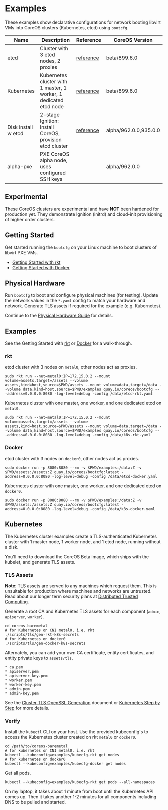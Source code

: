 
# Examples

These examples show declarative configurations for network booting libvirt VMs into CoreOS clusters (Kubernetes, etcd) using `bootcfg`.

| Name       | Description |  Reference     | CoreOS Version |
|------------|-------------|----------------|----------------|
| etcd | Cluster with 3 etcd nodes, 2 proxies | [reference](https://coreos.com/os/docs/latest/cluster-architectures.html) | beta/899.6.0 |
| Kubernetes | Kubernetes cluster with 1 master, 1 worker, 1 dedicated etcd node | [reference](https://github.com/coreos/coreos-kubernetes) | beta/899.6.0 |
| Disk install w etcd | 2-stage Ignition: Install CoreOS, provision etcd cluster | [reference](https://coreos.com/os/docs/latest/installing-to-disk.html) | alpha/962.0.0,935.0.0 |
| alpha-pxe | PXE CoreOS alpha node, uses configured SSH keys | | alpha/962.0.0 |

## Experimental

These CoreOS clusters are experimental and have **NOT** been hardened for production yet. They demonstrate Ignition (initrd) and cloud-init provisioning of higher order clusters.

## Getting Started

Get started running the `bootcfg` on your Linux machine to boot clusters of libvirt PXE VMs.

* [Getting Started with rkt](../Documentation/getting-started-rkt.md)
* [Getting Started with Docker](../Documentation/getting-started-docker.md)

## Physical Hardware

Run `bootcfg` to boot and configure physical machines (for testing). Update the network values in the `*.yaml` config to match your hardware and network. Generate TLS assets if required for the example (e.g. Kubernetes).

Continue to the [Physical Hardware Guide](../Documentation/physical-hardware.md) for details.

## Examples

See the Getting Started with [rkt](getting-started-rkt.md) or [Docker](getting-started-docker.md) for a walk-through.

### rkt

etcd cluster with 3 nodes on `metal0`, other nodes act as proxies.

    sudo rkt run --net=metal0:IP=172.15.0.2 --mount volume=assets,target=/assets --volume assets,kind=host,source=$PWD/assets --mount volume=data,target=/data --volume data,kind=host,source=$PWD/examples quay.io/coreos/bootcfg -- -address=0.0.0.0:8080 -log-level=debug -config /data/etcd-rkt.yaml

Kubernetes cluster with one master, one worker, and one dedicated etcd on `metal0`.

    sudo rkt run --net=metal0:IP=172.15.0.2 --mount volume=assets,target=/assets --volume assets,kind=host,source=$PWD/assets --mount volume=data,target=/data --volume data,kind=host,source=$PWD/examples quay.io/coreos/bootcfg -- -address=0.0.0.0:8080 -log-level=debug -config /data/k8s-rkt.yaml

### Docker

etcd cluster with 3 nodes on `docker0`, other nodes act as proxies.

    sudo docker run -p 8080:8080 --rm -v $PWD/examples:/data:Z -v $PWD/assets:/assets:Z quay.io/coreos/bootcfg:latest -address=0.0.0.0:8080 -log-level=debug -config /data/etcd-docker.yaml

Kubernetes cluster with one master, one worker, and one dedicated etcd on `docker0`.

    sudo docker run -p 8080:8080 --rm -v $PWD/examples:/data:Z -v $PWD/assets:/assets:Z quay.io/coreos/bootcfg:latest -address=0.0.0.0:8080 -log-level=debug -config /data/k8s-docker.yaml

## Kubernetes

The Kubernetes cluster examples create a TLS-authenticated Kubernetes cluster with 1 master node, 1 worker node, and 1 etcd node, running without a disk.

You'll need to download the CoreOS Beta image, which ships with the kubelet, and generate TLS assets.

### TLS Assets

**Note**: TLS assets are served to any machines which request them. This is unsuitable for production where machines and networks are untrusted. Read about our longer term security plans at [Distributed Trusted Computing](https://coreos.com/blog/coreos-trusted-computing.html).

Generate a root CA and Kubernetes TLS assets for each component (`admin`, `apiserver`, `worker`).

    cd coreos-baremetal
    # for Kubernetes on CNI metal0, i.e. rkt
    ./scripts/tls/gen-rkt-k8s-secrets
    # for Kubernetes on docker0
    ./scripts/tls/gen-docker-k8s-secrets

Alternately, you can add your own CA certificate, entity certificates, and entity private keys to `assets/tls`.

    * ca.pem
    * apiserver.pem
    * apiserver-key.pem
    * worker.pem
    * worker-key.pem
    * admin.pem
    * admin-key.pem

See the [Cluster TLS OpenSSL Generation](https://coreos.com/kubernetes/docs/latest/openssl.html) document or [Kubernetes Step by Step](https://coreos.com/kubernetes/docs/latest/getting-started.html) for more details.

### Verify

Install the `kubectl` CLI on your host. Use the provided kubeconfig's to access the Kubernetes cluster created on rkt `metal0` or `docker0`.

    cd /path/to/coreos-baremetal
    # for kubernetes on CNI metal0, i.e. rkt
    kubectl --kubeconfig=examples/kubecfg-rkt get nodes
    # for kubernetes on docker0
    kubectl --kubeconfig=examples/kubecfg-docker get nodes

Get all pods.

    kubectl --kubeconfig=examples/kubecfg-rkt get pods --all-namespaces

On my laptop, it takes about 1 minute from boot until the Kubernetes API comes up. Then it takes another 1-2 minutes for all components including DNS to be pulled and started.

